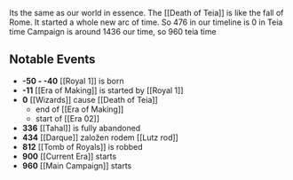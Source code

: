 Its the same as our world in essence. The [[Death of Teia]] is like the fall of Rome. It started a whole new arc of time.
So 476 in our timeline is 0 in Teia time
Campaign is around 1436 our time, so 960 teia time
## Notable Events

- **-50 - -40** [[Royal 1]] is born
- **-11** [[Era of Making]] is started by [[Royal 1]]
- **0**  [[Wizards]] cause [[Death of Teia]]
  - end of [[Era of Making]]
  - start of [[Era 02]]
- **336** [[Tahal]] is fully abandoned 
- **434** [[Darque]] založen rodem [[Lutz rod]]
- **812** [[Tomb of Royals]] is robbed
- **900** [[Current Era]] starts
- **960** [[Main Campaign]] starts